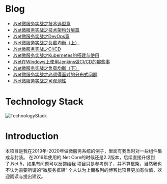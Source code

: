 ﻿# Blog
+ [.Net微服务实战之技术选型篇](https://www.cnblogs.com/skychen1218/p/12531412.html)
+ [.Net微服务实战之技术架构分层篇](https://www.cnblogs.com/skychen1218/p/12653155.html)
+ [.Net微服务实战之DevOps篇](https://www.cnblogs.com/skychen1218/p/13096784.html)
+ [.Net微服务实战之负载均衡（上）](https://www.cnblogs.com/skychen1218/p/13327965.html)
+ [.Net微服务实战之CI/CD](https://www.cnblogs.com/skychen1218/p/13384073.html)
+ [.Net微服务实战之Kubernetes的搭建与使用](https://www.cnblogs.com/skychen1218/p/13441778.html)
+ [.Net在Windows上使用Jenkins做CI/CD的那些事](https://www.cnblogs.com/skychen1218/p/13633012.html)
+ [.Net微服务实战之负载均衡（下）](https://www.cnblogs.com/skychen1218/p/14220471.html)
+ [.Net微服务实战之必须得面对的分布式问题](https://www.cnblogs.com/skychen1218/p/14346459.html)
+ [.Net微服务实战之可观测性](https://www.cnblogs.com/skychen1218/p/15325120.html)
# Technology Stack
![TechnologyStack](https://img2022.cnblogs.com/blog/488722/202202/488722-20220224174137791-169551922.png "技术栈")
# Introduction
本项目是我在2019年-2020年做微服务系统的例子，里面有我当时对一些组件集成与封装。
在2019年使用的.Net Core的时候还是2.2版本，后续直接升级到了.Net 5，如果有问题可以反馈给我
项目只是参考例子，并不算框架，当然我也不认为需要所谓的“微服务框架”
个人认为上面系列的博客比项目更加有价值，欢迎阅读与提出建议。

